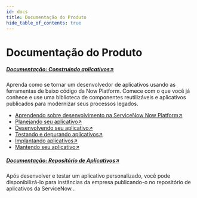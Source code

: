 ```yaml
---
id: docs
title: Documentação do Produto
hide_table_of_contents: true
---
```


# Documentação do Produto

##### [Documentação: Construindo aplicativos↗](https://docs.servicenow.com/csh?topicname=build-applications.html&version=latest)

Aprenda como se tornar um desenvolvedor de aplicativos usando as ferramentas de baixo código da Now Platform. Comece com o que você já conhece e use uma biblioteca de componentes reutilizáveis e aplicativos publicados para modernizar seus processos legados.

  - [Aprendendo sobre desenvolvimento na ServiceNow Now Platform↗](https://docs.servicenow.com/bundle/vancouver-application-development/page/build/custom-application/concept/getting-started-with-building-applications.html)
  - [Planejando seu aplicativo↗](https://docs.servicenow.com/bundle/vancouver-application-development/page/build/custom-application/concept/planning-applications.html)
  - [Desenvolvendo seu aplicativo↗](https://docs.servicenow.com/bundle/vancouver-application-development/page/build/custom-application/concept/developing-applications.html)
  - [Testando e depurando aplicativos↗](https://docs.servicenow.com/bundle/vancouver-application-development/page/build/custom-application/concept/testing-and-debugging-applications.html)
  - [Implantando aplicativos↗](https://docs.servicenow.com/bundle/vancouver-application-development/page/build/custom-application/concept/deploying-applications.html)
  - [Mantendo seu aplicativo↗](https://docs.servicenow.com/bundle/vancouver-application-development/page/build/custom-application/concept/maintaining-applications.html)

##### [Documentação: Repositório de Aplicativos↗](https://docs.servicenow.com/csh?topicname=app-repo.html&version=latest)

Após desenvolver e testar um aplicativo personalizado, você pode disponibilizá-lo para instâncias da empresa publicando-o no repositório de aplicativos da ServiceNow...

